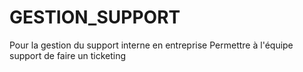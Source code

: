 # GESTION_SUPPORT
Pour la gestion du support interne en entreprise
Permettre à l'équipe support de faire un ticketing
